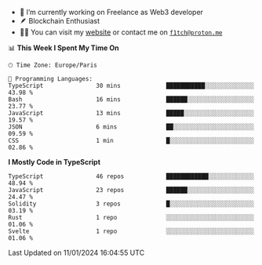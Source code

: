 - 🔭 I’m currently working on Freelance as Web3 developer
- 🪶 Blockchain Enthusiast
- 👨‍💻 You can visit my [website](https://f1tch.xyz) or contact me on [`f1tch@proton.me`](mailto:f1tch@proton.me)

<!--START_SECTION:waka-->
📊 **This Week I Spent My Time On** 

```text
🕑︎ Time Zone: Europe/Paris

💬 Programming Languages: 
TypeScript               30 mins             ███████████░░░░░░░░░░░░░░   43.98 % 
Bash                     16 mins             ██████░░░░░░░░░░░░░░░░░░░   23.77 % 
JavaScript               13 mins             █████░░░░░░░░░░░░░░░░░░░░   19.57 % 
JSON                     6 mins              ██░░░░░░░░░░░░░░░░░░░░░░░   09.59 % 
CSS                      1 min               █░░░░░░░░░░░░░░░░░░░░░░░░   02.86 % 
```

**I Mostly Code in TypeScript** 

```text
TypeScript               46 repos            ████████████░░░░░░░░░░░░░   48.94 % 
JavaScript               23 repos            ██████░░░░░░░░░░░░░░░░░░░   24.47 % 
Solidity                 3 repos             █░░░░░░░░░░░░░░░░░░░░░░░░   03.19 % 
Rust                     1 repo              ░░░░░░░░░░░░░░░░░░░░░░░░░   01.06 % 
Svelte                   1 repo              ░░░░░░░░░░░░░░░░░░░░░░░░░   01.06 % 
```




 Last Updated on 11/01/2024 16:04:55 UTC
<!--END_SECTION:waka-->
